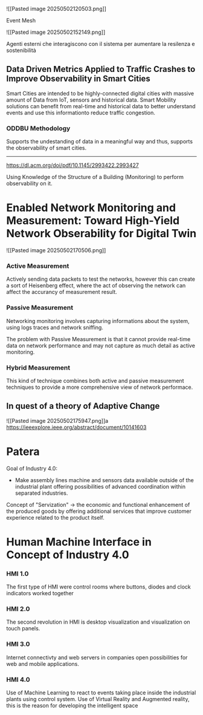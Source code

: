 ![[Pasted image 20250502120503.png]]





Event Mesh


![[Pasted image 20250502152149.png]]

Agenti esterni che interagiscono con il sistema per aumentare la resilenza e sostenibilità

## Data Driven Metrics Applied to Traffic Crashes to Improve Observability in Smart Cities

Smart Cities are intended to be highly-connected digital cities with massive amount of Data from IoT, sensors and historical data. 
Smart Mobility solutions can benefit from real-time and historical data to better understand events and use this informationto reduce traffic congestion.  

### ODDBU Methodology
Supports the undestanding of data in a meaningful way and thus, supports the observability of smart cities. 

****
https://dl.acm.org/doi/pdf/10.1145/2993422.2993427

Using Knowledge of the Structure of a Building (Monitoring) to perform observability on it.

# Enabled Network Monitoring and Measurement: Toward High-Yield Network Obserability for Digital Twin

![[Pasted image 20250502170506.png]]

### Active Measurement
Actively sending data packets to test the networks, however this can create a sort of Heisenberg effect, where the act of observing the network can affect the accurancy of measurement result.

### Passive Measurement
Networking monitoring involves capturing informations about the system, using logs traces and network sniffing.

The problem with Passive Measurement is that it cannot provide real-time data on network performance and may not capture as much detail as active monitoring.

### Hybrid Measurement
This kind of technique combines both active and passive measurement techniques to provide a more comprehensive view of network performace. 

## In quest of a theory of Adaptive Change


![[Pasted image 20250502175947.png]]a
https://ieeexplore.ieee.org/abstract/document/10141603

# Patera

Goal of Industry 4.0: 
- Make assembly lines machine and sensors data available outside of the industrial plant offering possibilities of advanced coordination within separated industries.

Concept of "Servization" -> the economic and functional enhancement of the produced goods by offering additional services that improve customer experience related to the product itself.

# Human Machine Interface in Concept of Industry 4.0


### HMI 1.0
The first type of HMI were control rooms where buttons, diodes and clock indicators worked together
### HMI 2.0
The second revolution in HMI is desktop visualization and visualization on touch panels. 
### HMI 3.0
Internet connectivty and web servers in companies open possibilities for web and mobile applications. 
### HMI 4.0
Use of Machine Learning to react to events taking place inside the industrial plants using control system. Use of Virtual Reality and Augmented reality, this is the reason for developing the intelligent space




